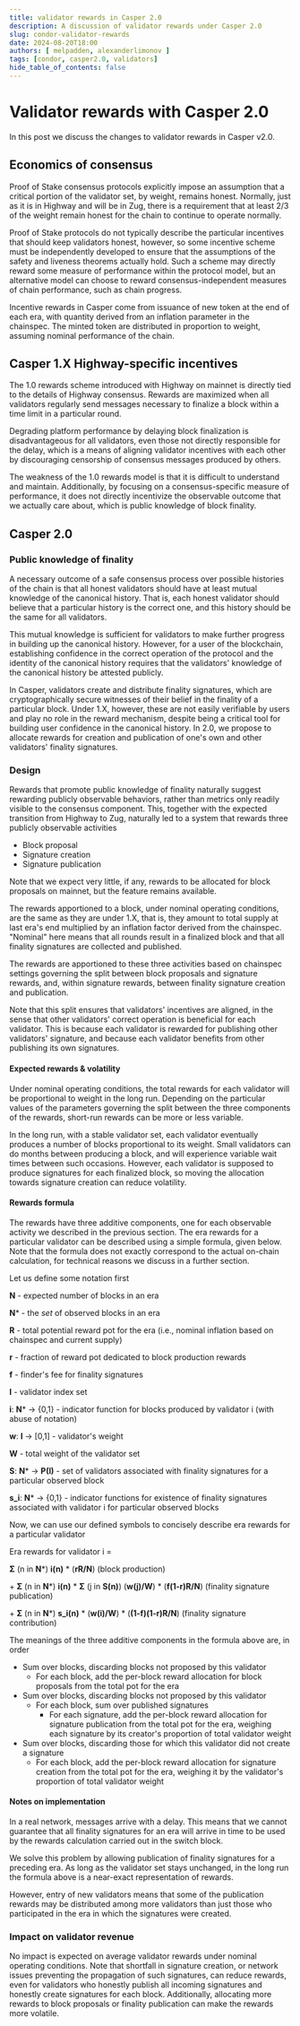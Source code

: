 ```yaml
---
title: validator rewards in Casper 2.0
description: A discussion of validator rewards under Casper 2.0
slug: condor-validator-rewards
date: 2024-08-20T18:00
authors: [ melpadden, alexanderlimonov ]
tags: [condor, casper2.0, validators]
hide_table_of_contents: false
---
```


# Validator rewards with Casper 2.0

In this post we discuss the changes to validator rewards in Casper v2.0.

<!-- truncate -->

## Economics of consensus

Proof of Stake consensus protocols explicitly impose an assumption that a critical portion of the validator set, by weight, remains honest. Normally, just as it is in Highway and will be in Zug, there is a requirement that at least 2/3 of the weight remain honest for the chain to continue to operate normally. 

Proof of Stake protocols do not typically describe the particular incentives that should keep validators honest, however, so some incentive scheme must be independently developed to ensure that the assumptions of the safety and liveness theorems actually hold. Such a scheme may directly reward some measure of performance within the protocol model, but an alternative model can choose to reward consensus-independent measures of chain performance, such as chain progress.

Incentive rewards in Casper come from issuance of new token at the end of each era, with quantity derived from an inflation parameter in the chainspec. The minted token are distributed in proportion to weight, assuming nominal performance of the chain.

## Casper 1.X Highway-specific incentives

The 1.0 rewards scheme introduced with Highway on mainnet is directly tied to the details of Highway consensus. Rewards are maximized when all validators regularly send messages necessary to finalize a block within a time limit in a particular round. 

Degrading platform performance by delaying block finalization is disadvantageous for all validators, even those not directly responsible for the delay, which is a means of aligning validator incentives with each other by discouraging censorship of consensus messages produced by others. 

The weakness of the 1.0 rewards model is that it is difficult to understand and maintain. Additionally, by focusing on a consensus-specific measure of performance, it does not directly incentivize the observable outcome that we actually care about, which is public knowledge of block finality.  

## Casper 2.0 

### Public knowledge of finality

A necessary outcome of a safe consensus process over possible histories of the chain is that all honest validators should have at least mutual knowledge of the canonical history. That is, each honest validator should believe that a particular history is the correct one, and this history should be the same for all validators.

This mutual knowledge is sufficient for validators to make further progress in building up the canonical history. However, for a user of the blockchain, establishing confidence in the correct operation of the protocol and the identity of the canonical history requires that the validators' knowledge of the canonical history be attested publicly.

In Casper, validators create and distribute finality signatures, which are cryptographically secure witnesses of their belief in the finality of a particular block. Under 1.X, however, these are not easily verifiable by users and play no role in the reward mechanism, despite being a critical tool for building user confidence in the canonical history. In 2.0, we propose to allocate rewards for creation and publication of one's own and other validators' finality signatures.

### Design

Rewards that promote public knowledge of finality naturally suggest rewarding publicly observable behaviors, rather than metrics only readily visible to the consensus component. This, together with the expected transition from Highway to Zug, naturally led to a system that rewards three publicly observable activities

* Block proposal
* Signature creation
* Signature publication

Note that we expect very little, if any, rewards to be allocated for block proposals on mainnet, but the feature remains available.

The rewards apportioned to a block, under nominal operating conditions, are the same as they are under 1.X, that is, they amount to total supply at last era's end multiplied by an inflation factor derived from the chainspec. "Nominal" here means that all rounds result in a finalized block and that all finality signatures are collected and published.

The rewards are apportioned to these three activities based on chainspec settings governing the split between block proposals and signature rewards, and, within signature rewards, between finality signature creation and publication.

Note that this split ensures that validators' incentives are aligned, in the sense that other validators' correct operation is beneficial for each validator. This is because each validator is rewarded for publishing other validators' signature, and because each validator benefits from other publishing its own signatures.

#### Expected rewards & volatility

Under nominal operating conditions, the total rewards for each validator will be proportional to weight in the long run. Depending on the particular values of the parameters governing the split between the three components of the rewards, short-run rewards can be more or less variable.

In the long run, with a stable validator set, each validator eventually produces a number of blocks proportional to its weight. Small validators can do months between producing a block, and will experience variable wait times between such occasions. However, each validator is supposed to produce signatures for each finalized block, so moving the allocation towards signature creation can reduce volatility.

#### Rewards formula

The rewards have three additive components, one for each observable activity we described in the previous section. The era rewards for a particular validator can be described using a simple formula, given below. Note that the formula does not exactly correspond to the actual on-chain calculation, for technical reasons we discuss in a further section.

Let us define some notation first

**N** - expected number of blocks in an era

**N*** - the *set* of observed blocks in an era

**R** - total potential reward pot for the era (i.e., nominal inflation based on chainspec and current supply)

**r** - fraction of reward pot dedicated to block production rewards

**f** - finder's fee for finality signatures

**I** - validator index set

**i**: **N*** -> {0,1} - indicator function for blocks produced by validator i (with abuse of notation)

**w**: **I** -> [0,1] - validator's weight

**W** - total weight of the validator set

**S**: **N*** -> **P(I)** - set of validators associated with finality signatures for a particular observed block

**s_i**: **N*** -> {0,1} - indicator functions for existence of finality signatures associated with validator i for particular observed blocks

Now, we can use our defined symbols to concisely describe era rewards for a particular validator

Era rewards for validator i = 

**Σ** (n in **N***) **i(n)** * (**rR/N**) (block production)

&#43; **Σ** (n in **N***) **i(n)** * **Σ** (j in **S(n)**) (**w(j)/W**) * (**f(1-r)R/N**) (finality signature publication)  

&#43; **Σ** (n in **N***) **s_i(n)** * (**w(i)/W**) * (**(1-f)(1-r)R/N**) (finality signature contribution)

The meanings of the three additive components in the formula above are, in order

* Sum over blocks, discarding blocks not proposed by this validator
  * For each block, add the per-block reward allocation for block proposals from the total pot for the era
* Sum over blocks, discarding blocks not proposed by this validator
  * For each block, sum over published signatures
    * For each signature, add the per-block reward allocation for signature publication from the total pot for the era, weighing each signature by its creator's proportion of total validator weight
* Sum over blocks, discarding those for which this validator did not create a signature
  * For each block, add the per-block reward allocation for signature creation from the total pot for the era, weighing it by the validator's proportion of total validator weight

#### Notes on implementation

In a real network, messages arrive with a delay. This means that we cannot guarantee that all finality signatures for an era will arrive in time to be used by the rewards calculation carried out in the switch block.

We solve this problem by allowing publication of finality signatures for a preceding era. As long as the validator set stays unchanged, in the long run the formula above is a near-exact representation of rewards. 

However, entry of new validators means that some of the publication rewards may be distributed among more validators than just those who participated in the era in which the signatures were created.

### Impact on validator revenue

No impact is expected on average validator rewards under nominal operating conditions. Note that shortfall in signature creation, or network issues preventing the propagation of such signatures, can reduce rewards, even for validators who honestly publish all incoming signatures and honestly create signatures for each block. Additionally, allocating more rewards to block proposals or finality publication can make the rewards more volatile.
